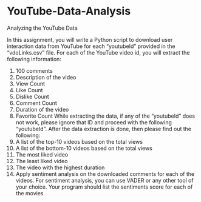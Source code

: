 # YouTube-Data-Analysis
Analyzing the YouTube Data


In this assignment, you will write a Python script to download user interaction data from YouTube for each “youtubeId” provided in the “vdoLinks.csv” file. For each of the YouTube video id, you will extract the following information:
1.	100 comments
2.	Description of the video
3.	View Count
4.	Like Count
5.	Dislike Count
6.	Comment Count
7.	Duration of the video
8.	Favorite Count
While extracting the data, if any of the “youtubeId” does not work, please ignore that ID and proceed with the following “youtubeId”.
After the data extraction is done, then please find out the following:
1.	A list of  the top-10 videos based on the total views
2.	A list of the bottom-10 videos based on the total views
3.	The most liked video
4.	The least liked video
5.	The video with the highest duration
6.	Apply sentiment analysis on the downloaded comments for each of the videos. For sentiment analysis, you can use VADER or any other tool of your choice. Your program should list the sentiments score for each of the movies
